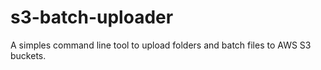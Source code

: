 # s3-batch-uploader
A simples command line tool to upload folders and batch files to AWS S3 buckets.
